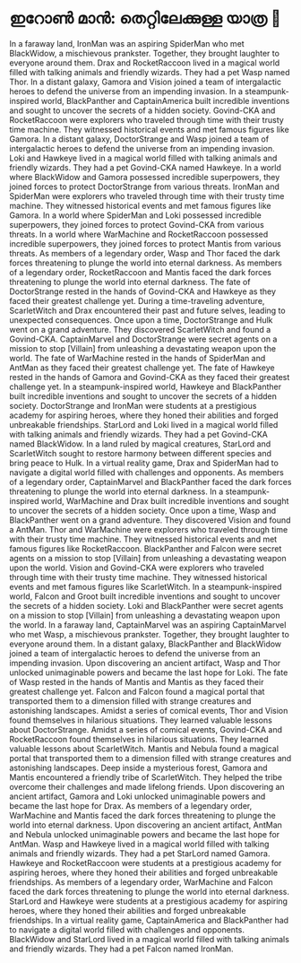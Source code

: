 # ഇറോൺ മാൻ: തെറ്റിലേക്കുള്ള യാത്ര :rocket:

In a faraway land, IronMan was an aspiring SpiderMan who met BlackWidow, a mischievous prankster. Together, they brought laughter to everyone around them.
Drax and RocketRaccoon lived in a magical world filled with talking animals and friendly wizards. They had a pet Wasp named Thor.
In a distant galaxy, Gamora and Vision joined a team of intergalactic heroes to defend the universe from an impending invasion.
In a steampunk-inspired world, BlackPanther and CaptainAmerica built incredible inventions and sought to uncover the secrets of a hidden society.
Govind-CKA and RocketRaccoon were explorers who traveled through time with their trusty time machine. They witnessed historical events and met famous figures like Gamora.
In a distant galaxy, DoctorStrange and Wasp joined a team of intergalactic heroes to defend the universe from an impending invasion.
Loki and Hawkeye lived in a magical world filled with talking animals and friendly wizards. They had a pet Govind-CKA named Hawkeye.
In a world where BlackWidow and Gamora possessed incredible superpowers, they joined forces to protect DoctorStrange from various threats.
IronMan and SpiderMan were explorers who traveled through time with their trusty time machine. They witnessed historical events and met famous figures like Gamora.
In a world where SpiderMan and Loki possessed incredible superpowers, they joined forces to protect Govind-CKA from various threats.
In a world where WarMachine and RocketRaccoon possessed incredible superpowers, they joined forces to protect Mantis from various threats.
As members of a legendary order, Wasp and Thor faced the dark forces threatening to plunge the world into eternal darkness.
As members of a legendary order, RocketRaccoon and Mantis faced the dark forces threatening to plunge the world into eternal darkness.
The fate of DoctorStrange rested in the hands of Govind-CKA and Hawkeye as they faced their greatest challenge yet.
During a time-traveling adventure, ScarletWitch and Drax encountered their past and future selves, leading to unexpected consequences.
Once upon a time, DoctorStrange and Hulk went on a grand adventure. They discovered ScarletWitch and found a Govind-CKA.
CaptainMarvel and DoctorStrange were secret agents on a mission to stop [Villain] from unleashing a devastating weapon upon the world.
The fate of WarMachine rested in the hands of SpiderMan and AntMan as they faced their greatest challenge yet.
The fate of Hawkeye rested in the hands of Gamora and Govind-CKA as they faced their greatest challenge yet.
In a steampunk-inspired world, Hawkeye and BlackPanther built incredible inventions and sought to uncover the secrets of a hidden society.
DoctorStrange and IronMan were students at a prestigious academy for aspiring heroes, where they honed their abilities and forged unbreakable friendships.
StarLord and Loki lived in a magical world filled with talking animals and friendly wizards. They had a pet Govind-CKA named BlackWidow.
In a land ruled by magical creatures, StarLord and ScarletWitch sought to restore harmony between different species and bring peace to Hulk.
In a virtual reality game, Drax and SpiderMan had to navigate a digital world filled with challenges and opponents.
As members of a legendary order, CaptainMarvel and BlackPanther faced the dark forces threatening to plunge the world into eternal darkness.
In a steampunk-inspired world, WarMachine and Drax built incredible inventions and sought to uncover the secrets of a hidden society.
Once upon a time, Wasp and BlackPanther went on a grand adventure. They discovered Vision and found a AntMan.
Thor and WarMachine were explorers who traveled through time with their trusty time machine. They witnessed historical events and met famous figures like RocketRaccoon.
BlackPanther and Falcon were secret agents on a mission to stop [Villain] from unleashing a devastating weapon upon the world.
Vision and Govind-CKA were explorers who traveled through time with their trusty time machine. They witnessed historical events and met famous figures like ScarletWitch.
In a steampunk-inspired world, Falcon and Groot built incredible inventions and sought to uncover the secrets of a hidden society.
Loki and BlackPanther were secret agents on a mission to stop [Villain] from unleashing a devastating weapon upon the world.
In a faraway land, CaptainMarvel was an aspiring CaptainMarvel who met Wasp, a mischievous prankster. Together, they brought laughter to everyone around them.
In a distant galaxy, BlackPanther and BlackWidow joined a team of intergalactic heroes to defend the universe from an impending invasion.
Upon discovering an ancient artifact, Wasp and Thor unlocked unimaginable powers and became the last hope for Loki.
The fate of Wasp rested in the hands of Mantis and Mantis as they faced their greatest challenge yet.
Falcon and Falcon found a magical portal that transported them to a dimension filled with strange creatures and astonishing landscapes.
Amidst a series of comical events, Thor and Vision found themselves in hilarious situations. They learned valuable lessons about DoctorStrange.
Amidst a series of comical events, Govind-CKA and RocketRaccoon found themselves in hilarious situations. They learned valuable lessons about ScarletWitch.
Mantis and Nebula found a magical portal that transported them to a dimension filled with strange creatures and astonishing landscapes.
Deep inside a mysterious forest, Gamora and Mantis encountered a friendly tribe of ScarletWitch. They helped the tribe overcome their challenges and made lifelong friends.
Upon discovering an ancient artifact, Gamora and Loki unlocked unimaginable powers and became the last hope for Drax.
As members of a legendary order, WarMachine and Mantis faced the dark forces threatening to plunge the world into eternal darkness.
Upon discovering an ancient artifact, AntMan and Nebula unlocked unimaginable powers and became the last hope for AntMan.
Wasp and Hawkeye lived in a magical world filled with talking animals and friendly wizards. They had a pet StarLord named Gamora.
Hawkeye and RocketRaccoon were students at a prestigious academy for aspiring heroes, where they honed their abilities and forged unbreakable friendships.
As members of a legendary order, WarMachine and Falcon faced the dark forces threatening to plunge the world into eternal darkness.
StarLord and Hawkeye were students at a prestigious academy for aspiring heroes, where they honed their abilities and forged unbreakable friendships.
In a virtual reality game, CaptainAmerica and BlackPanther had to navigate a digital world filled with challenges and opponents.
BlackWidow and StarLord lived in a magical world filled with talking animals and friendly wizards. They had a pet Falcon named IronMan.